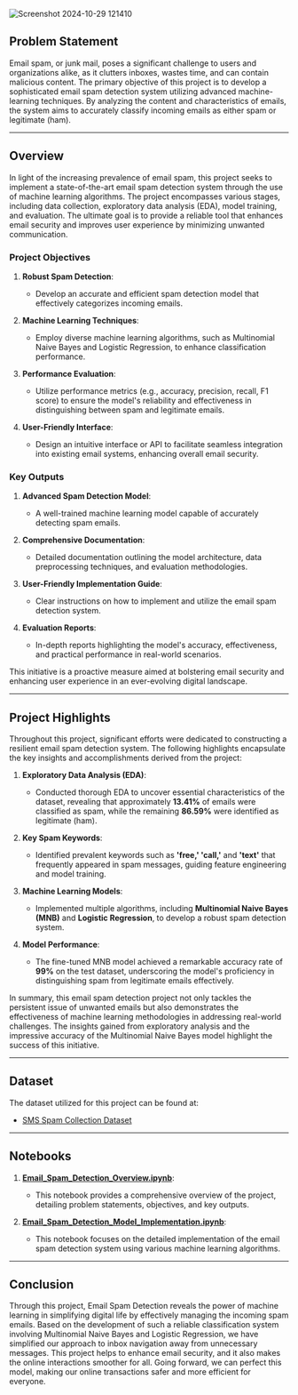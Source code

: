 

![Screenshot 2024-10-29 121410](https://github.com/user-attachments/assets/bb53cbb3-4ec2-460c-8b3a-9e6b16a544bd)


## Problem Statement

Email spam, or junk mail, poses a significant challenge to users and organizations alike, as it clutters inboxes, wastes time, and can contain malicious content. The primary objective of this project is to develop a sophisticated email spam detection system utilizing advanced machine-learning techniques. By analyzing the content and characteristics of emails, the system aims to accurately classify incoming emails as either spam or legitimate (ham).

---
## Overview

In light of the increasing prevalence of email spam, this project seeks to implement a state-of-the-art email spam detection system through the use of machine learning algorithms. The project encompasses various stages, including data collection, exploratory data analysis (EDA), model training, and evaluation. The ultimate goal is to provide a reliable tool that enhances email security and improves user experience by minimizing unwanted communication.

### Project Objectives

1. **Robust Spam Detection**: 
   - Develop an accurate and efficient spam detection model that effectively categorizes incoming emails.
   
2. **Machine Learning Techniques**: 
   - Employ diverse machine learning algorithms, such as Multinomial Naive Bayes and Logistic Regression, to enhance classification performance.
   
3. **Performance Evaluation**: 
   - Utilize performance metrics (e.g., accuracy, precision, recall, F1 score) to ensure the model's reliability and effectiveness in distinguishing between spam and legitimate emails.

4. **User-Friendly Interface**: 
   - Design an intuitive interface or API to facilitate seamless integration into existing email systems, enhancing overall email security.

### Key Outputs

1. **Advanced Spam Detection Model**: 
   - A well-trained machine learning model capable of accurately detecting spam emails.
   
2. **Comprehensive Documentation**: 
   - Detailed documentation outlining the model architecture, data preprocessing techniques, and evaluation methodologies.
   
3. **User-Friendly Implementation Guide**: 
   - Clear instructions on how to implement and utilize the email spam detection system.
   
4. **Evaluation Reports**: 
   - In-depth reports highlighting the model's accuracy, effectiveness, and practical performance in real-world scenarios.

This initiative is a proactive measure aimed at bolstering email security and enhancing user experience in an ever-evolving digital landscape.


---

## Project Highlights

Throughout this project, significant efforts were dedicated to constructing a resilient email spam detection system. The following highlights encapsulate the key insights and accomplishments derived from the project:

1. **Exploratory Data Analysis (EDA)**:
   - Conducted thorough EDA to uncover essential characteristics of the dataset, revealing that approximately **13.41%** of emails were classified as spam, while the remaining **86.59%** were identified as legitimate (ham).

2. **Key Spam Keywords**:
   - Identified prevalent keywords such as **'free,' 'call,'** and **'text'** that frequently appeared in spam messages, guiding feature engineering and model training.

3. **Machine Learning Models**:
   - Implemented multiple algorithms, including **Multinomial Naive Bayes (MNB)** and **Logistic Regression**, to develop a robust spam detection system.

4. **Model Performance**:
   - The fine-tuned MNB model achieved a remarkable accuracy rate of **99%** on the test dataset, underscoring the model's proficiency in distinguishing spam from legitimate emails effectively.

In summary, this email spam detection project not only tackles the persistent issue of unwanted emails but also demonstrates the effectiveness of machine learning methodologies in addressing real-world challenges. The insights gained from exploratory analysis and the impressive accuracy of the Multinomial Naive Bayes model highlight the success of this initiative.

---
## Dataset

The dataset utilized for this project can be found at: 
- [SMS Spam Collection Dataset](https://www.kaggle.com/datasets/uciml/sms-spam-collection-dataset)

---
## Notebooks

1. **[Email_Spam_Detection_Overview.ipynb](notebooks/overview.ipynb)**: 
   - This notebook provides a comprehensive overview of the project, detailing problem statements, objectives, and key outputs.
   
2. **[Email_Spam_Detection_Model_Implementation.ipynb](notebooks/model_implementation.ipynb)**: 
   - This notebook focuses on the detailed implementation of the email spam detection system using various machine learning algorithms.

---


## Conclusion
Through this project, Email Spam Detection reveals the power of machine learning in simplifying digital life by effectively managing the incoming spam emails. Based on the development of such a reliable classification system involving Multinomial Naive Bayes and Logistic Regression, we have simplified our approach to inbox navigation away from unnecessary messages. This project helps to enhance email security, and it also makes the online interactions smoother for all. Going forward, we can perfect this model, making our online transactions safer and more efficient for everyone.

